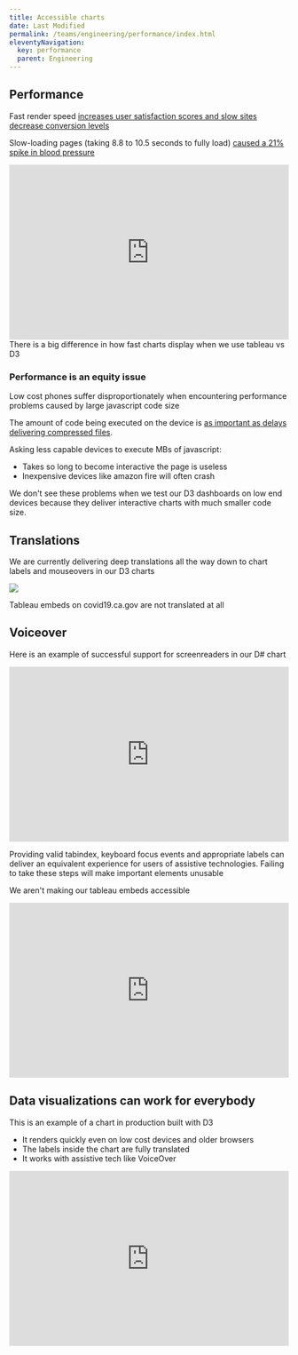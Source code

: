 ```yaml
---
title: Accessible charts
date: Last Modified 
permalink: /teams/engineering/performance/index.html
eleventyNavigation:
  key: performance
  parent: Engineering
---
```


<style>
#navigation {
  display: none !important;
}
#main {
  padding-left: 0 !important;
}
iframe {
  max-width: 100%;
}
.footer-nav {
  display: none !important;
}
</style>

## Performance

Fast render speed <a href="https://web.dev/why-speed-matters/">increases user satisfaction scores and slow sites decrease conversion levels</a> 

Slow-loading pages (taking 8.8 to 10.5 seconds to fully load) <a href="https://au.pcmag.com/news/84535/study-finds-bad-web-design-is-killing-us-all-with-stress">caused a 21% spike in blood pressure</a>

<iframe width="560" height="315" src="https://www.youtube.com/embed/xki_Jo0NlM4" frameborder="0" allow="accelerometer; autoplay; clipboard-write; encrypted-media; gyroscope; picture-in-picture" allowfullscreen></iframe>
There is a big difference in how fast charts display when we use tableau vs D3

### Performance is an equity issue

Low cost phones suffer disproportionately when encountering performance problems caused by large javascript code size

The amount of code being executed on the device is <a href="https://nolanlawson.com/2021/02/23/javascript-performance-beyond-bundle-size/">as important as delays delivering compressed files</a>.

Asking less capable devices to execute MBs of javascript:
- Takes so long to become interactive the page is useless
- Inexpensive devices like amazon fire will often crash

We don't see these problems when we test our D3 dashboards on low end devices because they deliver interactive charts with much smaller code size.

## Translations

We are currently delivering deep translations all the way down to chart labels and mouseovers in our D3 charts

<img src="https://cagov.github.io/covid19.ca.gov-site-handbook/static/img/viet-chart.jpg">

Tableau embeds on covid19.ca.gov are not translated at all

## Voiceover

Here is an example of successful support for screenreaders in our D# chart

<iframe width="560" height="315" src="https://www.youtube.com/embed/gjkyxqUEpbk" frameborder="0" allow="accelerometer; autoplay; clipboard-write; encrypted-media; gyroscope; picture-in-picture" allowfullscreen></iframe>

Providing valid tabindex, keyboard focus events and appropriate labels can deliver an equivalent experience for users of assistive technologies. Failing to take these steps will make important elements unusable

We aren't making our tableau embeds accessible

<iframe width="560" height="315" src="https://www.youtube.com/embed/mI2jFD6Wbdo" frameborder="0" allow="accelerometer; autoplay; clipboard-write; encrypted-media; gyroscope; picture-in-picture" allowfullscreen></iframe>

## Data visualizations can work for everybody

This is an example of a chart in production built with D3
- It renders quickly even on low cost devices and older browsers
- The labels inside the chart are fully translated
- It works with assistive tech like VoiceOver

<iframe width="560" height="315" src="https://www.youtube.com/embed/zJGe0Xy8sqk" frameborder="0" allow="accelerometer; autoplay; clipboard-write; encrypted-media; gyroscope; picture-in-picture" allowfullscreen></iframe>

